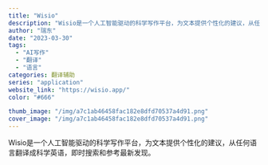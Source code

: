 ```yaml
---
title: "Wisio"
description: "Wisio是一个人工智能驱动的科学写作平台，为文本提供个性化的建议，从任何语言翻译成科学英语，即时搜索和参考最新发现。"
author: "瑞东"
date: "2023-03-30"
tags:
  - "AI写作"
  - "翻译"
  - "语言"
categories: 翻译辅助
series: "application"
website_link: "https://wisio.app/"
color: "#666"

thumb_image: "/img/a7c1ab46458fac182e8dfd70537a4d91.png"
cover_image: "/img/a7c1ab46458fac182e8dfd70537a4d91.png"
---
```


Wisio是一个人工智能驱动的科学写作平台，为文本提供个性化的建议，从任何语言翻译成科学英语，即时搜索和参考最新发现。